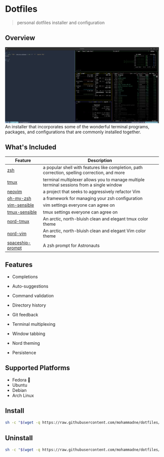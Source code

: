 # Dotfiles

> personal dotfiles installer and configuration

## Overview

![Cover preview](assets/terminal.png)  
An installer that incorporates some of the wonderful terminal programs, packages, and configurations that are commonly installed together.

## What's Included

| Feature                                                             | Description                                                                                   |
| ------------------------------------------------------------------- | --------------------------------------------------------------------------------------------- |
| [zsh](https://en.wikipedia.org/wiki/Z_shell)                        | a popular shell with features like completion, path correction, spelling correction, and more |
| [tmux](https://github.com/tmux/tmux)                                | terminal multiplexer allows you to manage multiple terminal sessions from a single window       |
| [neovim](https://neovim.io/)                                        | a project that seeks to aggressively refactor Vim                                             |
| [oh-my-zsh](https://github.com/robbyrussell/oh-my-zsh)              | a framework for managing your zsh configuration                                               |
| [vim-sensible](https://github.com/tpope/vim-sensible)               | vim settings everyone can agree on                                                            |
| [tmux-sensible](https://github.com/tmux-plugins/tmux-sensible)      | tmux settings everyone can agree on                                                           |
| [nord-tmux](https://github.com/arcticicestudio/nord-tmux)           | An arctic, north-bluish clean and elegant tmux color theme                                    |
| [nord-vim](https://github.com/arcticicestudio/nord-vim)             | An arctic, north-bluish clean and elegant Vim color theme                                     |
| [spaceship-prompt](https://github.com/denysdovhan/spaceship-prompt) | A zsh prompt for Astronauts                                                                   |

## Features

- Completions

- Auto-suggestions

- Command validation

- Directory history

- Git feedback

- Terminal multiplexing

- Window tabbing

- Nord theming

- Persistence

## Supported Platforms

- Fedora 💚
- Ubuntu
- Debian
- Arch Linux

## Install

``` bash
sh -c "$(wget -q https://raw.githubusercontent.com/mohammadne/dotfiles/master/install.sh -O -)"
```

## Uninstall

``` bash
sh -c "$(wget -q https://raw.githubusercontent.com/mohammadne/dotfiles/master/uninstall.sh -O -)"
```
